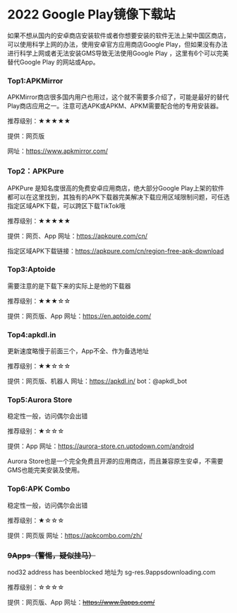 # 2022 Google Play镜像下载站

如果不想从国内的安卓商店安装软件或者你想要安装的软件无法上架中国区商店，可以使用科学上网的办法，使用安卓官方应用商店Google Play，但如果没有办法进行科学上网或者无法安装GMS导致无法使用Google Play ，这里有6个可以完美替代Google Play 的网站或App。



### Top1:APKMirror

APKMirror商店很多国内用户也用过，这个就不需要多介绍了，可能是最好的替代Play商店应用之一。注意可选APK或APKM、APKM需要配合他的专用安装器。

推荐级别：★★★★★

提供：网页版

网址：https://www.apkmirror.com/



### Top2：APKPure

APKPure 是知名度很高的免费安卓应用商店，绝大部分Google Play上架的软件都可以在这里找到，其独有的APK下载器完美解决下载应用区域限制问题，可任选指定区域APK下载，可以跨区下载TikTok哦

推荐级别：★★★★★

提供：网页、App
网址：https://apkpure.com/cn/

指定区域APK下载链接：https://apkpure.com/cn/region-free-apk-download



### Top3:Aptoide

需要注意的是下载下来的实际上是他的下载器

推荐级别：★★★☆☆

提供：网页版、App
网址：https://en.aptoide.com/



### Top4:apkdl.in

更新速度略慢于前面三个，App不全、作为备选地址

推荐级别：★★☆☆☆

提供：网页版、机器人
网址：https://apkdl.in/
bot：@apkdl_bot

### Top5:Aurora Store

稳定性一般，访问偶尔会出错

推荐级别：★☆☆☆

提供：App
网址：https://aurora-store.cn.uptodown.com/android

Aurora Store也是一个完全免费且开源的应用商店，而且兼容原生安卓，不需要GMS也能完美安装及使用。



### Top6:APK Combo

稳定性一般，访问偶尔会出错

推荐级别：★☆☆☆

提供：网页版
网址：https://apkcombo.com/zh/



### ~~9Apps（警惕，疑似挂马）~~

nod32 address has beenblocked 地址为 sg-res.9appsdownloading.com

推荐级别：☆☆☆☆

提供：网页版、App
网址：~~https://www.9apps.com/~~